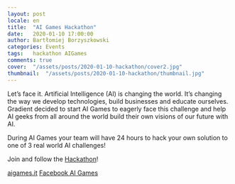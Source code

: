 ```yaml
---
layout: post
locale: en
title:  "AI Games Hackathon"
date:   2020-01-10 17:00:00
author: Bartłomiej Borzyszkowski
categories: Events
tags:	hackathon AIGames
comments: true
cover:  "/assets/posts/2020-01-10-hackathon/cover2.jpg"
thumbnail:  "/assets/posts/2020-01-10-hackathon/thumbnail.jpg"
---
```


Let’s face it. Artificial Intelligence (AI) is changing the world. It’s changing the way we develop technologies, build businesses and educate ourselves. Gradient decided to start AI Games to eagerly face this challenge and help AI geeks from all around the world build their own visions of our future with AI.

During AI Games your team will have 24 hours to hack your own solution to one of 3 real world AI challenges! 

Join and follow the [Hackathon](https://aigames.it/)!

[aigames.it](https://aigames.it/)
[Facebook AI Games](https://www.facebook.com/AIGamesHackathon)